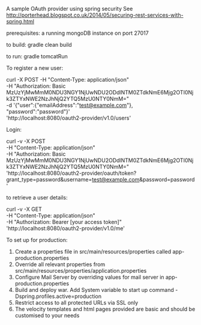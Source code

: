 A sample OAuth provider using spring security
See <a href="http://porterhead.blogspot.co.uk/2014/05/securing-rest-services-with-spring.html">http://porterhead.blogspot.co.uk/2014/05/securing-rest-services-with-spring.html</a>


prerequisites: a running mongoDB instance on port 27017

to build: gradle clean build

to run: gradle tomcatRun

To register a new user:

 curl -X POST -H "Content-Type: application/json" \
 -H "Authorization: Basic MzUzYjMwMmM0NDU3NGY1NjUwNDU2ODdlNTM0ZTdkNmE6Mjg2OTI0Njk3ZTYxNWE2NzJhNjQ2YTQ5MzU0NTY0NmM=" \
  -d '{"user":{"emailAddress":"test@example.com"}, "password":"password"}' \
  'http://localhost:8080/oauth2-provider/v1.0/users'

Login:

curl -v -X POST \
-H "Content-Type: application/json" \
-H "Authorization: Basic MzUzYjMwMmM0NDU3NGY1NjUwNDU2ODdlNTM0ZTdkNmE6Mjg2OTI0Njk3ZTYxNWE2NzJhNjQ2YTQ5MzU0NTY0NmM=" \
'http://localhost:8080/oauth2-provider/oauth/token?grant_type=password&username=test@example.com&password=password'

to retrieve a user details:

curl -v -X GET \
-H "Content-Type: application/json" \
-H "Authorization: Bearer [your access token]" \
'http://localhost:8080/oauth2-provider/v1.0/me'

To set up for production:

1. Create a properties file in src/main/resources/properties called app-production.properties
2. Override all relevant properties from src/main/resources/properties/application.properties
3. Configure Mail Server by overriding values for mail server in app-production.properties
4. Build and deploy war. Add System variable to start up command -Dspring.profiles.active=production
5. Restrict access to all protected URLs via SSL only
6. The velocity templates and html pages provided are basic and should be customised to your needs



